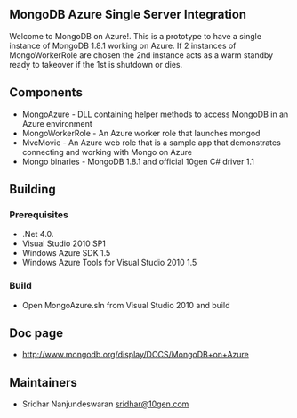 ## MongoDB Azure Single Server Integration ## 
Welcome to MongoDB on Azure!. This is a prototype to have a single instance of MongoDB 1.8.1 working on Azure. If 2 instances of MongoWorkerRole are chosen the 2nd instance acts as a warm standby ready to takeover if the 1st is shutdown or dies.

## Components ## 
  * MongoAzure - DLL containing helper methods to access MongoDB in an Azure environment
  * MongoWorkerRole - An Azure worker role that launches mongod
  * MvcMovie  - An Azure web role that is a sample app that demonstrates connecting and working with Mongo on Azure
  * Mongo binaries  - MongoDB 1.8.1 and official 10gen C# driver 1.1

## Building ##
### Prerequisites ###
  * .Net 4.0.
  * Visual Studio 2010 SP1
  * Windows Azure SDK 1.5 
  * Windows Azure Tools for Visual Studio 2010 1.5

### Build ###
  * Open MongoAzure.sln from Visual Studio 2010 and build

## Doc page
  * http://www.mongodb.org/display/DOCS/MongoDB+on+Azure 

## Maintainers
* Sridhar Nanjundeswaran       sridhar@10gen.com
